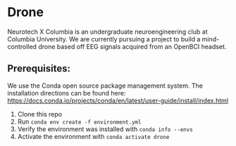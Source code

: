 # Drone
Neurotech X Columbia is an undergraduate neuroengineering club at Columbia University. We are currently pursuing a project to build a mind-controlled drone based off EEG signals acquired from an OpenBCI headset.

## Prerequisites: 

We use the Conda open source package management system. The installation directions can be found here: https://docs.conda.io/projects/conda/en/latest/user-guide/install/index.html

1. Clone this repo
2. Run `conda env create -f environment.yml`
3. Verify the environment was installed with `conda info --envs`
4. Activate the environment with `conda activate drone`
